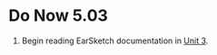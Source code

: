 # Do Now 5.03

1. Begin reading EarSketch documentation in [Unit 3](http://earsketch.gatech.edu/category/unit-3). 